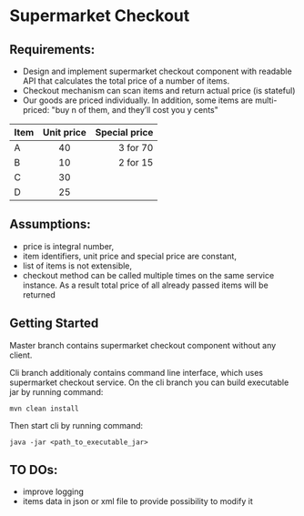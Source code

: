 # Supermarket Checkout

## Requirements:

* Design and implement supermarket checkout component with readable API that calculates the total price of a number of items.
* Checkout mechanism can scan items and return actual price (is stateful)
* Our goods are priced individually. In addition, some items are multi-priced: "buy n of them, and they’ll cost you y cents"

| Item   | Unit price           | Special price |
| ------ |:-------------:| -----:|
| A      | 40 | 3 for 70 |
| B      | 10      |  2 for 15 |
| C      | 30      |  |
| D      | 25   | |

    
## Assumptions:

* price is integral number,
* item identifiers, unit price and special price are constant,
* list of items is not extensible,
* checkout method can be called multiple times on the same service instance. As a result total price of all already passed items will be returned    
    
## Getting Started

Master branch contains supermarket checkout component without any client.

Cli branch additionaly contains command line interface, which uses supermarket checkout service. On the cli branch you can build executable jar by running command:

```
mvn clean install
```
Then start cli by running command:

```
java -jar <path_to_executable_jar>
```

## TO DOs:

* improve logging
* items data in json or xml file to provide possibility to modify it
